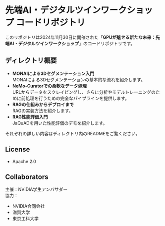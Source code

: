 # 先端AI・デジタルツインワークショップ コードリポジトリ
このリポジトリは2024年11月30日に開催された「**GPUが魅せる新たな未来：先端AI・デジタルツインワークショップ**」のコードリポジトリです。

## ディレクトリ概要
- **MONAIによる3Dセグメンテーション入門**  
MONAIによる3Dセグメンテーションの基本的な流れを紹介します。
- **NeMo-Curatorでの柔軟なデータ処理**  
URLからデータをスクレイピングし、さらに分析やモデルトレーニングのために前処理を行うための完全なパイプラインを提供します。
- **RAGの仕組みからデプロイまで**  
RAGの実装方法を紹介します。
- **RAG性能評価入門**  
JaQuADを用いた性能評価のデモを紹介します。

それぞれの詳しい内容はディレクトリ内のREADMEをご覧ください。

## License
- Apache 2.0

## Collaborators
主催：NVIDIA学生アンバサダー  
協力：
- NVIDIA合同会社
- 滋賀大学
- 東京工科大学

